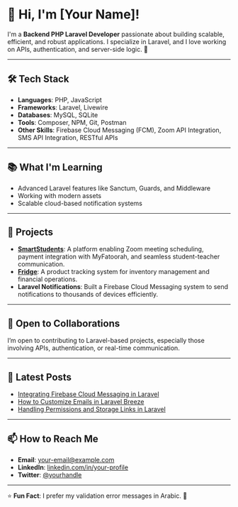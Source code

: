 # 👋 Hi, I'm [Your Name]!

I'm a **Backend PHP Laravel Developer** passionate about building scalable, efficient, and robust applications. I specialize in Laravel, and I love working on APIs, authentication, and server-side logic. 🚀

---

## 🛠️ Tech Stack
- **Languages**: PHP, JavaScript
- **Frameworks**: Laravel, Livewire
- **Databases**: MySQL, SQLite
- **Tools**: Composer, NPM, Git, Postman
- **Other Skills**: Firebase Cloud Messaging (FCM), Zoom API Integration, SMS API Integration, RESTful APIs

---

## 📚 What I'm Learning
- Advanced Laravel features like Sanctum, Guards, and Middleware
- Working with modern assets
- Scalable cloud-based notification systems

---

## 📂 Projects
- **[SmartStudents](#)**: A platform enabling Zoom meeting scheduling, payment integration with MyFatoorah, and seamless student-teacher communication.
- **[Fridge](#)**: A product tracking system for inventory management and financial operations.
- **Laravel Notifications**: Built a Firebase Cloud Messaging system to send notifications to thousands of devices efficiently.

---

## 🔭 Open to Collaborations
I’m open to contributing to Laravel-based projects, especially those involving APIs, authentication, or real-time communication.

---

## 📝 Latest Posts
- [Integrating Firebase Cloud Messaging in Laravel](#)
- [How to Customize Emails in Laravel Breeze](#)
- [Handling Permissions and Storage Links in Laravel](#)

---

## 📫 How to Reach Me
- **Email**: [your-email@example.com](mailto:your-email@example.com)
- **LinkedIn**: [linkedin.com/in/your-profile](#)
- **Twitter**: [@yourhandle](https://twitter.com/yourhandle)

---

⭐️ **Fun Fact**: I prefer my validation error messages in Arabic. 🌟
